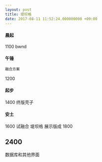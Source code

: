 ```yaml
---
layout: post
title: 堤坝格
date: 2017-08-11 11:52:24.000000000 +09:00
---
```


#### 晨起

1100 bwnd

#### 午锤

```bash
融合方案

```


1200


#### 起步

1400 终版壳子

####   安土
1600 试融合 堤坝格
展示版成 1800

## 2400
数据库和其他界面
